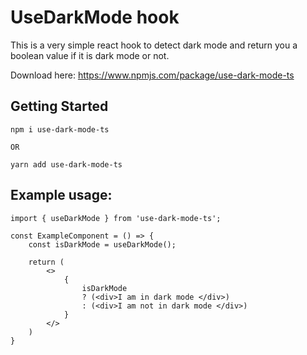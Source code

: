 # UseDarkMode hook
This is a very simple react hook to detect dark mode and return you a boolean value if it is dark mode or not.

Download here:
https://www.npmjs.com/package/use-dark-mode-ts

## Getting Started
```
npm i use-dark-mode-ts

OR

yarn add use-dark-mode-ts
```

## Example usage:

```
import { useDarkMode } from 'use-dark-mode-ts';

const ExampleComponent = () => {
    const isDarkMode = useDarkMode();

    return (
        <>
            {
                isDarkMode
                ? (<div>I am in dark mode </div>)
                : (<div>I am not in dark mode </div>)
            }
        </>
    )
}
```
